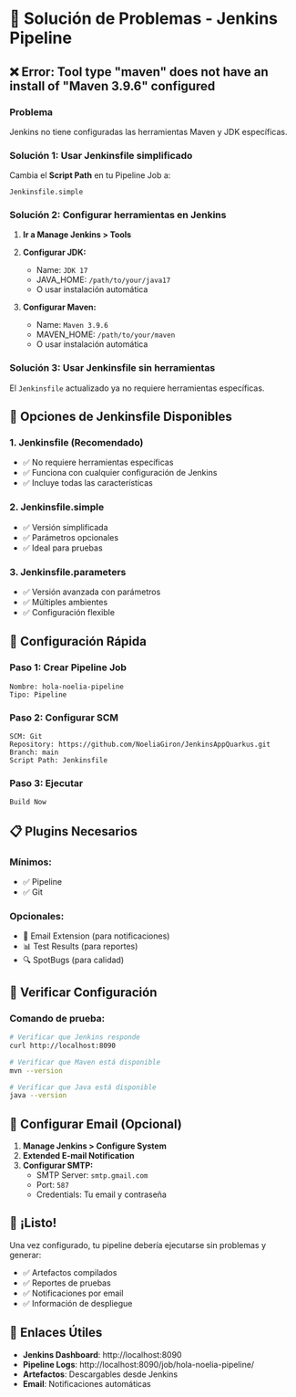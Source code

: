 # 🔧 Solución de Problemas - Jenkins Pipeline

## ❌ Error: Tool type "maven" does not have an install of "Maven 3.9.6" configured

### Problema
Jenkins no tiene configuradas las herramientas Maven y JDK específicas.

### Solución 1: Usar Jenkinsfile simplificado
Cambia el **Script Path** en tu Pipeline Job a:
```
Jenkinsfile.simple
```

### Solución 2: Configurar herramientas en Jenkins

1. **Ir a Manage Jenkins > Tools**
2. **Configurar JDK:**
   - Name: `JDK 17`
   - JAVA_HOME: `/path/to/your/java17`
   - O usar instalación automática

3. **Configurar Maven:**
   - Name: `Maven 3.9.6`
   - MAVEN_HOME: `/path/to/your/maven`
   - O usar instalación automática

### Solución 3: Usar Jenkinsfile sin herramientas
El `Jenkinsfile` actualizado ya no requiere herramientas específicas.

## 🎯 Opciones de Jenkinsfile Disponibles

### 1. Jenkinsfile (Recomendado)
- ✅ No requiere herramientas específicas
- ✅ Funciona con cualquier configuración de Jenkins
- ✅ Incluye todas las características

### 2. Jenkinsfile.simple
- ✅ Versión simplificada
- ✅ Parámetros opcionales
- ✅ Ideal para pruebas

### 3. Jenkinsfile.parameters
- ✅ Versión avanzada con parámetros
- ✅ Múltiples ambientes
- ✅ Configuración flexible

## 🔧 Configuración Rápida

### Paso 1: Crear Pipeline Job
```
Nombre: hola-noelia-pipeline
Tipo: Pipeline
```

### Paso 2: Configurar SCM
```
SCM: Git
Repository: https://github.com/NoeliaGiron/JenkinsAppQuarkus.git
Branch: main
Script Path: Jenkinsfile
```

### Paso 3: Ejecutar
```
Build Now
```

## 📋 Plugins Necesarios

### Mínimos:
- ✅ Pipeline
- ✅ Git

### Opcionales:
- 📧 Email Extension (para notificaciones)
- 📊 Test Results (para reportes)
- 🔍 SpotBugs (para calidad)

## 🚀 Verificar Configuración

### Comando de prueba:
```bash
# Verificar que Jenkins responde
curl http://localhost:8090

# Verificar que Maven está disponible
mvn --version

# Verificar que Java está disponible
java --version
```

## 📧 Configurar Email (Opcional)

1. **Manage Jenkins > Configure System**
2. **Extended E-mail Notification**
3. **Configurar SMTP:**
   - SMTP Server: `smtp.gmail.com`
   - Port: `587`
   - Credentials: Tu email y contraseña

## 🎉 ¡Listo!

Una vez configurado, tu pipeline debería ejecutarse sin problemas y generar:
- ✅ Artefactos compilados
- ✅ Reportes de pruebas
- ✅ Notificaciones por email
- ✅ Información de despliegue

## 🔗 Enlaces Útiles

- **Jenkins Dashboard**: http://localhost:8090
- **Pipeline Logs**: http://localhost:8090/job/hola-noelia-pipeline/
- **Artefactos**: Descargables desde Jenkins
- **Email**: Notificaciones automáticas 